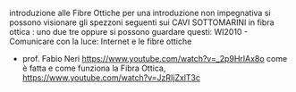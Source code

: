introduzione alle Fibre Ottiche
per una introduzione non impegnativa si possono visionare
gli spezzoni seguenti sui CAVI SOTTOMARINI in fibra
ottica : uno due tre
oppure si possono guardare questi:
WI2010 - Comunicare con la luce: Internet e le fibre ottiche

- prof. Fabio Neri
<https://www.youtube.com/watch?v=_2p9HrIAx8o>
come è fatta e come funziona la Fibra Ottica,
<https://www.youtube.com/watch?v=JzRIjZxlT3c>
